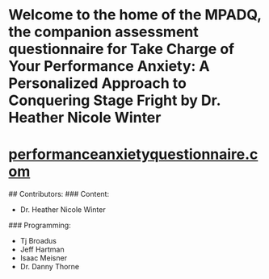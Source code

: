 # Welcome to the home of the MPADQ, the companion assessment questionnaire for Take Charge of Your Performance Anxiety: A Personalized Approach to Conquering Stage Fright by Dr. Heather Nicole Winter
<h1><a href="http://www.performanceanxietyquestionnaire.com">performanceanxietyquestionnaire.com</a></h1>
## Contributors:
### Content:
<ul>
<li>Dr. Heather Nicole Winter</li>
</ul>
### Programming:
<ul>
<li>Tj Broadus</li>
<li>Jeff Hartman</li>
<li>Isaac Meisner</li>
<li>Dr. Danny Thorne</li>
</ul>
